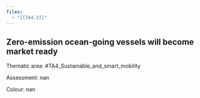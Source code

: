 ```yaml
---
files:
  - "[[TA4.3]]"
---
```

## Zero-emission ocean-going vessels will become market ready

Thematic area: #TA4_Sustainable_and_smart_mobility

Assessment: nan

Colour: nan
